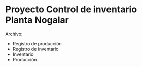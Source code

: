 # Proyecto Control de inventario Planta Nogalar
Archivo:
- Registro de producción
- Registro de inventario
- Inventario
- Producción
